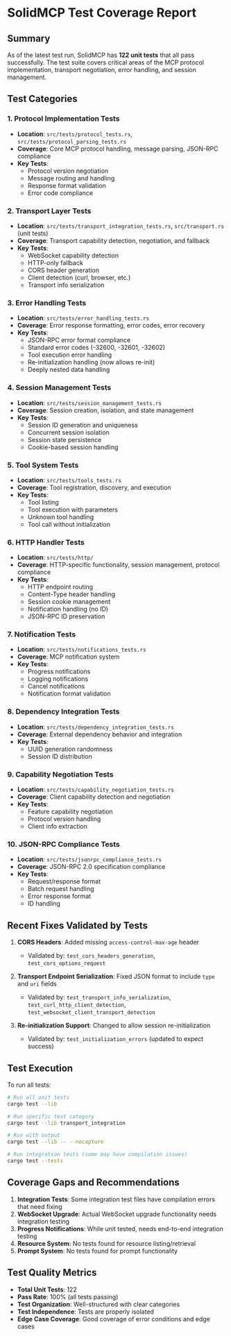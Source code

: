 # SolidMCP Test Coverage Report

## Summary

As of the latest test run, SolidMCP has **122 unit tests** that all pass successfully. The test suite covers critical areas of the MCP protocol implementation, transport negotiation, error handling, and session management.

## Test Categories

### 1. Protocol Implementation Tests
- **Location**: `src/tests/protocol_tests.rs`, `src/tests/protocol_parsing_tests.rs`
- **Coverage**: Core MCP protocol handling, message parsing, JSON-RPC compliance
- **Key Tests**:
  - Protocol version negotiation
  - Message routing and handling
  - Response format validation
  - Error code compliance

### 2. Transport Layer Tests
- **Location**: `src/tests/transport_integration_tests.rs`, `src/transport.rs` (unit tests)
- **Coverage**: Transport capability detection, negotiation, and fallback
- **Key Tests**:
  - WebSocket capability detection
  - HTTP-only fallback
  - CORS header generation
  - Client detection (curl, browser, etc.)
  - Transport info serialization

### 3. Error Handling Tests
- **Location**: `src/tests/error_handling_tests.rs`
- **Coverage**: Error response formatting, error codes, error recovery
- **Key Tests**:
  - JSON-RPC error format compliance
  - Standard error codes (-32600, -32601, -32602)
  - Tool execution error handling
  - Re-initialization handling (now allows re-init)
  - Deeply nested data handling

### 4. Session Management Tests
- **Location**: `src/tests/session_management_tests.rs`
- **Coverage**: Session creation, isolation, and state management
- **Key Tests**:
  - Session ID generation and uniqueness
  - Concurrent session isolation
  - Session state persistence
  - Cookie-based session handling

### 5. Tool System Tests
- **Location**: `src/tests/tools_tests.rs`
- **Coverage**: Tool registration, discovery, and execution
- **Key Tests**:
  - Tool listing
  - Tool execution with parameters
  - Unknown tool handling
  - Tool call without initialization

### 6. HTTP Handler Tests
- **Location**: `src/tests/http/`
- **Coverage**: HTTP-specific functionality, session management, protocol compliance
- **Key Tests**:
  - HTTP endpoint routing
  - Content-Type header handling
  - Session cookie management
  - Notification handling (no ID)
  - JSON-RPC ID preservation

### 7. Notification Tests
- **Location**: `src/tests/notifications_tests.rs`
- **Coverage**: MCP notification system
- **Key Tests**:
  - Progress notifications
  - Logging notifications
  - Cancel notifications
  - Notification format validation

### 8. Dependency Integration Tests
- **Location**: `src/tests/dependency_integration_tests.rs`
- **Coverage**: External dependency behavior and integration
- **Key Tests**:
  - UUID generation randomness
  - Session ID distribution

### 9. Capability Negotiation Tests
- **Location**: `src/tests/capability_negotiation_tests.rs`
- **Coverage**: Client capability detection and negotiation
- **Key Tests**:
  - Feature capability negotiation
  - Protocol version handling
  - Client info extraction

### 10. JSON-RPC Compliance Tests
- **Location**: `src/tests/jsonrpc_compliance_tests.rs`
- **Coverage**: JSON-RPC 2.0 specification compliance
- **Key Tests**:
  - Request/response format
  - Batch request handling
  - Error response format
  - ID handling

## Recent Fixes Validated by Tests

1. **CORS Headers**: Added missing `access-control-max-age` header
   - Validated by: `test_cors_headers_generation`, `test_cors_options_request`

2. **Transport Endpoint Serialization**: Fixed JSON format to include `type` and `uri` fields
   - Validated by: `test_transport_info_serialization`, `test_curl_http_client_detection`, `test_websocket_client_transport_detection`

3. **Re-initialization Support**: Changed to allow session re-initialization
   - Validated by: `test_initialization_errors` (updated to expect success)

## Test Execution

To run all tests:
```bash
# Run all unit tests
cargo test --lib

# Run specific test category
cargo test --lib transport_integration

# Run with output
cargo test --lib -- --nocapture

# Run integration tests (some may have compilation issues)
cargo test --tests
```

## Coverage Gaps and Recommendations

1. **Integration Tests**: Some integration test files have compilation errors that need fixing
2. **WebSocket Upgrade**: Actual WebSocket upgrade functionality needs integration testing
3. **Progress Notifications**: While unit tested, needs end-to-end integration testing
4. **Resource System**: No tests found for resource listing/retrieval
5. **Prompt System**: No tests found for prompt functionality

## Test Quality Metrics

- **Total Unit Tests**: 122
- **Pass Rate**: 100% (all tests passing)
- **Test Organization**: Well-structured with clear categories
- **Test Independence**: Tests are properly isolated
- **Edge Case Coverage**: Good coverage of error conditions and edge cases